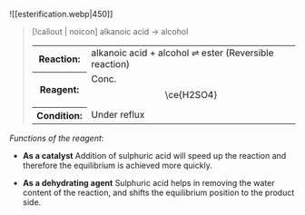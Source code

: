 ![[esterification.webp|450]]

> [!callout | noicon] alkanoic acid → alcohol
> <table class="infobox-tables"><tr><th>Reaction:</th><td>alkanoic acid + alcohol ⇌ ester (Reversible reaction)</td></tr><tr><th>Reagent:</th><td>Conc. <span class="math display">\ce{H2SO4}</span></td></tr><tr><th>Condition:</th><td>Under reflux</td></tr></table>

*Functions of the reagent*:
- **As a catalyst**
  Addition of sulphuric acid will <span class="hi-green">speed up the reaction</span> and therefore the equilibrium is achieved more quickly.

- **As a dehydrating agent**
  Sulphuric acid helps in <span class="hi-green">removing the water content</span> of the reaction, and shifts the equilibrium position to the product side.
